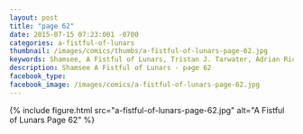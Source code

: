```yaml
---
layout: post
title: "page 62"
date: 2015-07-15 07:23:001 -0700
categories: a-fistful-of-lunars
thumbnail: /images/comics/thumbs/a-fistful-of-lunars-page-62.jpg
keywords: Shamsee, A Fistful of Lunars, Tristan J. Tarwater, Adrian Ricker
description: Shamsee A Fistful of Lunars - page 62
facebook_type: 
facebook_image: /images/comics/a-fistful-of-lunars-page-62.jpg
---
```

{% include figure.html src="a-fistful-of-lunars-page-62.jpg" alt="A Fistful of Lunars Page 62" %}